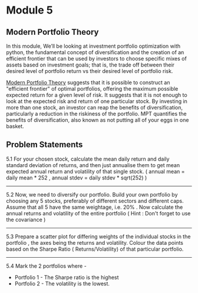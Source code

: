 # Module 5 

## Modern Portfolio Theory

In this module, We’ll be looking at investment portfolio optimization with python, the
fundamental concept of diversification and the creation of an efficient frontier that can be used by investors to choose
specific mixes of assets based on investment goals; that is, the trade off between their desired level of portfolio
return vs their desired level of portfolio risk.

[Modern Portfolio Theory](https://www.investopedia.com/terms/m/modernportfoliotheory.asp) suggests that it is possible to construct an "efficient frontier" of optimal portfolios,
offering the maximum possible expected return for a given level of risk. It suggests that it is not enough to look at
the expected risk and return of one particular stock. By investing in more than one stock, an investor can reap the
benefits of diversification, particularly a reduction in the riskiness of the portfolio. MPT quantifies the benefits of
diversification, also known as not putting all of your eggs in one basket.

## Problem Statements

5.1 For your chosen stock, calculate the mean daily return and daily standard deviation of returns, and then just annualise them to get mean expected annual return and volatility of that single stock. ( annual mean = daily mean * 252 , annual stdev = daily stdev * sqrt(252) )

---

5.2 Now, we need to diversify our portfolio. Build your own portfolio by choosing any 5 stocks, preferably of different sectors and different caps. Assume that all 5 have the same weightage, i.e. 20% . Now calculate the annual returns and volatility of the entire portfolio ( Hint : Don't forget to use the covariance )

---

5.3 Prepare a scatter plot for differing weights of the individual stocks in the portfolio , the axes being the returns and volatility. Colour the data points based on the Sharpe Ratio ( Returns/Volatility) of that particular portfolio.

---

5.4 Mark the 2 portfolios where -
- Portfolio 1 - The Sharpe ratio is the highest 
- Portfolio 2 - The volatility is the lowest.
